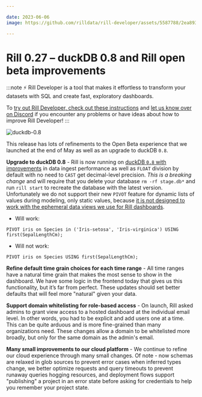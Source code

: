 ```yaml
---

date: 2023-06-06
image: https://github.com/rilldata/rill-developer/assets/5587788/2ea893b8-c7d4-4806-9cef-8bbd77d68b46

---
```


# Rill 0.27 – duckDB 0.8 and Rill open beta improvements

:::note
⚡ Rill Developer is a tool that makes it effortless to transform your datasets with SQL and create fast, exploratory dashboards.

To [try out Rill Developer, check out these instructions](../../install) and [let us know over on Discord](https://bit.ly/3bbcSl9) if you encounter any problems or have ideas about how to improve Rill Developer!
:::

![duckdb-0.8](https://github.com/rilldata/rill-developer/assets/5587788/f04a1ae9-f1f1-47ff-8f4a-0d855ad9b10f "833815790")

This release has lots of refinements to the Open Beta experience that we launched at the end of May as well as an upgrade to duckDB `0.8`.

**Upgrade to duckDB 0.8** - Rill is now running on [duckDB `0.8` with improvements](https://duckdb.org/2023/05/17/announcing-duckdb-080.html) in data ingest performance as well as `FLOAT` division by default with no need to `CAST` get decimal-level precision. _This is a breaking change_ and will require that you delete your database `rm -rf stage.db*` and run `rill start` to recreate the database with the latest version. Unfortunately we do not support their new `PIVOT` feature for dynamic lists of values during modeling, only static values, because [it is not designed to work with the ephemeral data views we use for Rill dashboards](https://discord.com/channels/909674491309850675/1032659480539824208/1102974471331139595).
- Will work:
```
PIVOT iris on Species in ('Iris-setosa', 'Iris-virginica') USING first(SepalLengthCm);
```

- Will not work:
```
PIVOT iris on Species USING first(SepalLengthCm);
```


**Refine default time grain choices for each time range** - All time ranges have a natural time grain that makes the most sense to show in the dashboard. We have some logic in the frontend today that gives us this functionality, but it’s far from perfect. These updates should set better defaults that will feel more "natural" given your data.

**Support domain whitelisting for role-based access** - On launch, Rill asked admins to grant view access to a hosted dashboard at the individual email level. In other words, you had to be explicit and add users one at a time. This can be quite arduous and is more fine-grained than many organizations need. These changes allow a domain to be whitelisted more broadly, but only for the same domain as the admin's email.

**Many small improvements to our cloud platform** - We continue to refine our cloud experience through many small changes.  Of note - now schemas are relaxed in glob sources to prevent error cases when inferred types change, we better optimize requests and query timeouts to prevent runaway queries hogging resources, and deployment flows support "publishing" a project in an error state before asking for credentials to help you remember your project state.

